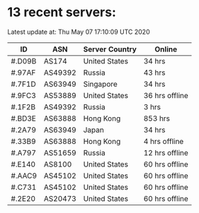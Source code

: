 # 13 recent servers:

Latest update at: Thu May 07 17:10:09 UTC 2020

| ID | ASN | Server Country | Online |
| -- | --- | -------------- | ------ |
| #.D09B | AS174 | United States | 34 hrs |
| #.97AF | AS49392 | Russia | 43 hrs |
| #.7F1D | AS63949 | Singapore | 34 hrs |
| #.9FC3 | AS53889 | United States | 36 hrs offline |
| #.1F2B | AS49392 | Russia | 3 hrs |
| #.BD3E | AS63888 | Hong Kong | 853 hrs |
| #.2A79 | AS63949 | Japan | 34 hrs |
| #.33B9 | AS63888 | Hong Kong | 4 hrs offline |
| #.A797 | AS51659 | Russia | 12 hrs offline |
| #.E140 | AS8100 | United States | 60 hrs offline |
| #.AAC9 | AS45102 | United States | 60 hrs offline |
| #.C731 | AS45102 | United States | 60 hrs offline |
| #.2E20 | AS20473 | United States | 60 hrs offline |

